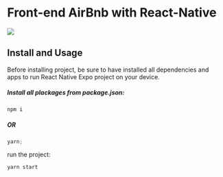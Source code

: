 # Front-end AirBnb with React-Native

![ ](https://j.gifs.com/K1w0QY.gif)

## Install and Usage

Before installing project, be sure to have installed all dependencies and apps to run React Native Expo project on your device.

##### Install all plackages from package.json:

```js
npm i
```

##### OR

```js
yarn;
```

run the project:

```js
yarn start
```
